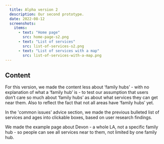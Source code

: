 ```yaml
---
  title: Alpha version 2
  description: Our second prototype.
  date: 2022-08-12
  screenshots:
    items:
      - text: "Home page"
        src: home-page-s2.png
      - text: "List of services"
        src: list-of-services-s2.png
      - text: "List of services with a map"
        src: list-of-services-with-a-map.png
---
```


## Content

For this version, we made the content less about ‘family hubs’ - with no explanation of what a ‘family hub’ is - to test our assumption that users don’t care so much about ‘family hubs’ as about what services they can get near them. Also to reflect the fact that not all areas have ‘family hubs’ yet.

In the 'common issues' advice section, we made the previous bulleted list of services and ages into clickable boxes, based on user research findings.

We made the example page about Devon - a whole LA, not a specific family hub - so people can see all services near to them, not limited by one family hub.
